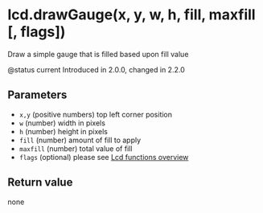# lcd.drawGauge\(x, y, w, h, fill, maxfill \[, flags\]\)

Draw a simple gauge that is filled based upon fill value

@status current Introduced in 2.0.0, changed in 2.2.0

## Parameters

* `x,y` \(positive numbers\) top left corner position
* `w` \(number\) width in pixels
* `h` \(number\) height in pixels
* `fill` \(number\) amount of fill to apply
* `maxfill` \(number\) total value of fill
* `flags` \(optional\) please see [Lcd functions overview](https://github.com/EdgeTX/lua-reference-guide/tree/2c4596e02006c8ac7d351fcd785fdfc7a93ce548/part_iii_-_opentx_lua_api_reference/lcd-functions-less-than-greater-than-luadoc-begin-lcd/lcd_functions-overview.html)

## Return value

none

